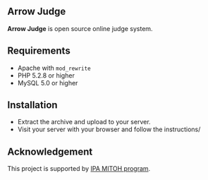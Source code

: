 ## Arrow Judge

**Arrow Judge** is open source online judge system.

## Requirements
 * Apache with `mod_rewrite`
 * PHP 5.2.8 or higher
 * MySQL 5.0 or higher

## Installation
 * Extract the archive and upload to your server.
 * Visit your server with your browser and follow the instructions/

## Acknowledgement
This project is supported by [IPA MITOH program](http://www.ipa.go.jp/english/humandev/third.html).
